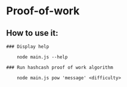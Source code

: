 # Proof-of-work

## How to use it:
	
	### Display help
	
		node main.js --help  

	### Run hashcash proof of work algorithm
	
		node main.js pow 'message' <difficulty> 
	